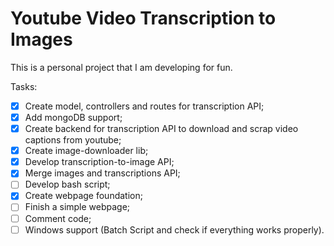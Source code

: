 # Youtube Video Transcription to Images 

This is a personal project that I am developing for fun.

Tasks:
- [x] Create model, controllers and routes for transcription API;
- [x] Add mongoDB support;
- [x] Create backend for transcription API to download and scrap video captions from youtube;
- [x] Create image-downloader lib;
- [x] Develop transcription-to-image API;
- [x] Merge images and transcriptions API;
- [ ] Develop bash script;
- [x] Create webpage foundation;
- [ ] Finish a simple webpage;
- [ ] Comment code;
- [ ] Windows support (Batch Script and check if everything works properly).
